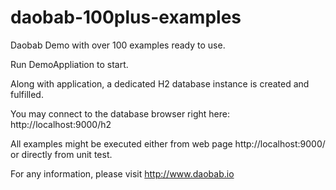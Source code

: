 # daobab-100plus-examples

Daobab Demo with over 100 examples ready to use.

Run DemoAppliation to start.

Along with application, a dedicated H2 database instance is created and fulfilled.

You may connect to the database browser right here: http://localhost:9000/h2

All examples might be executed either from web page http://localhost:9000/
or directly from unit test.

For any information, please visit http://www.daobab.io
